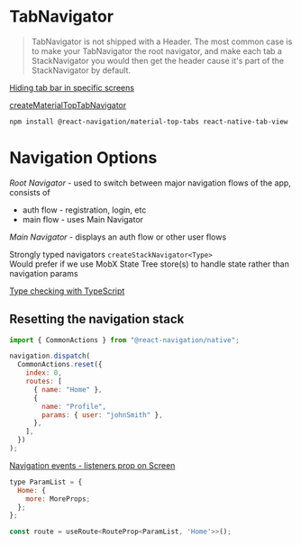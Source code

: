 # TabNavigator

> TabNavigator is not shipped with a Header. The most common case is to make your TabNavigator the root navigator, and make each tab a StackNavigator you would then get the header cause it's part of the StackNavigator by default.

[Hiding tab bar in specific screens](https://reactnavigation.org/docs/hiding-tabbar-in-screens/)

[createMaterialTopTabNavigator](https://reactnavigation.org/docs/material-top-tab-navigator/)

```bash
npm install @react-navigation/material-top-tabs react-native-tab-view
```

# Navigation Options

_Root Navigator_ - used to switch between major navigation flows of the app, consists of

- auth flow - registration, login, etc
- main flow - uses Main Navigator

_Main Navigator_ - displays an auth flow or other user flows

Strongly typed navigators `createStackNavigator<Type>`  
Would prefer if we use MobX State Tree store(s) to handle state rather than navigation params

[Type checking with TypeScript](https://reactnavigation.org/docs/typescript/)

## Resetting the navigation stack

```jsx
import { CommonActions } from "@react-navigation/native";

navigation.dispatch(
  CommonActions.reset({
    index: 0,
    routes: [
      { name: "Home" },
      {
        name: "Profile",
        params: { user: "johnSmith" },
      },
    ],
  })
);
```

[Navigation events - listeners prop on Screen](https://reactnavigation.org/docs/navigation-events/#listeners-prop-on-screen)

```jsx
type ParamList = {
  Home: {
    more: MoreProps;
  };
};

const route = useRoute<RouteProp<ParamList, 'Home'>>();
```
